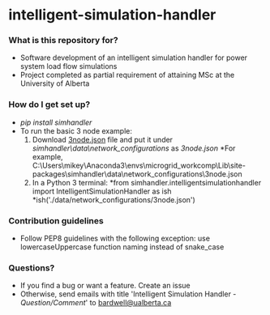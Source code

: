 # intelligent-simulation-handler

### What is this repository for? ###

* Software development of an intelligent simulation handler for power system load flow simulations
* Project completed as partial requirement of attaining MSc at the University of Alberta  

### How do I get set up? ###

* *pip install simhandler*
* To run the basic 3 node example:
  1. Download [3node.json](https://github.com/mbardwell/intelligent-simulation-handler/tree/master/simhandler/data/network_configurations) file and put it under *simhandler\data\network_configurations* as *3node.json*
    *For example, C:\Users\mikey\Anaconda3\envs\microgrid_workcomp\Lib\site-packages\simhandler\data\network_configurations\3node.json
  2. In a Python 3 terminal:
    *from simhandler.intelligentsimulationhandler import IntelligentSimulationHandler as ish
    *ish('./data/network_configurations/3node.json')

### Contribution guidelines ###

* Follow PEP8 guidelines with the following exception: use lowercaseUppercase function naming instead of snake_case

### Questions? ###

* If you find a bug or want a feature. Create an issue
* Otherwise, send emails with title 'Intelligent Simulation Handler - *Question/Comment*' to bardwell@ualberta.ca
